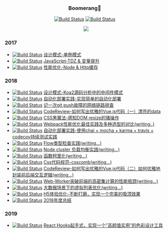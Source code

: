 <h3 align="center">Boomerang🍁</h3>

<p align="center">
   <a href=""><img id="like" src="https://img.shields.io/badge/掘金-755喜欢-blue.svg" alt="Build Status"></a>
   <a href=""><img id="read" src="https://img.shields.io/badge/掘金-1.93k阅读-blue.svg" alt="Build Status"></a>
  </p>
 <p align="center">
   <a href=""><img id="pic" src="https://user-images.githubusercontent.com/25033420/40115981-cfdc725e-5944-11e8-967e-512b6ac2f92a.png"></a>
 </p>
  
### 2017
  
 - <a href=""><img id="read" src="https://img.shields.io/badge/设计模式-blue.svg" alt="Build Status"></a> [设计模式-单例模式](https://juejin.im/post/5920fe8844d904006cc24e1f)
 - <a href=""><img id="read" src="https://img.shields.io/badge/问题排查-red.svg" alt="Build Status"></a> [JavaScript-TDZ & 变量提升](https://github.com/renjie1996/Doger-FrontEnd-Blog/issues/1)
 - <a href=""><img id="read" src="https://img.shields.io/badge/性能优化-green.svg" alt="Build Status"></a> [性能优化-Node & Http缓存](https://github.com/renjie1996/Doger-FrontEnd-Blog/issues/2)

### 2018
 - <a href=""><img id="read" src="https://img.shields.io/badge/设计模式-blue.svg" alt="Build Status"></a> [设计模式-Koa2源码分析中的中间件模式](https://github.com/renjie1996/Doger-FrontEnd-Blog/issues/6)
 - <a href=""><img id="read" src="https://img.shields.io/badge/最佳实践-yellow.svg" alt="Build Status"></a> [自动化部署实践-实现简单的自动化部署](https://github.com/renjie1996/node-acfun-spider)
 - <a href=""><img id="read" src="https://img.shields.io/badge/问题排查-red.svg" alt="Build Status"></a> [记一次git push故障的网络链路排查](https://github.com/renjie1996/Doger-FrontEnd-Blog/issues/10)
 - <a href=""><img id="read" src="https://img.shields.io/badge/代码质量-pink.svg" alt="Build Status"></a> [CodeReview-如何写出优雅的Vue.js代码（一）漂亮的data](https://github.com/renjie1996/Doger-FrontEnd-Blog/issues/11)
 - <a href=""><img id="read" src="https://img.shields.io/badge/黑魔法-black.svg" alt="Build Status"></a>  [CSS黑魔法-感知DOM resize的骚操作](https://github.com/renjie1996/Doger-FrontEnd-Blog/issues/12)
 - <a href=""><img id="read" src="https://img.shields.io/badge/性能优化-green.svg" alt="Build Status"></a> [Webpack性能优化最佳实践及多种选型的对比(writing..)](https://github.com/renjie1996/Doger-FrontEnd-Blog/issues/13)
 - <a href=""><img id="read" src="https://img.shields.io/badge/最佳实践-yellow.svg" alt="Build Status"></a> [自动化部署实践-使用chai + mocha + karma + travis + codecov持续测试实践](https://github.com/renjie1996/Doger-FrontEnd-Blog/issues/14)
  - <a href=""><img id="read" src="https://img.shields.io/badge/代码质量-pink.svg" alt="Build Status"></a> [Flow类型检查实践(writing...)](https://github.com/renjie1996/Doger-FrontEnd-Blog/issues/15)
  - <a href=""><img id="read" src="https://img.shields.io/badge/最佳实践-yellow.svg" alt="Build Status"></a> [Node cluster 负载均衡实践(writing...)](https://github.com/renjie1996/Doger-FrontEnd-Blog/issues/16)
  - <a href=""><img id="read" src="https://img.shields.io/badge/语言特性-orange.svg" alt="Build Status"></a> [函数柯里化(writing...)](https://github.com/renjie1996/Doger-FrontEnd-Blog/issues/16)
  - <a href=""><img id="read" src="https://img.shields.io/badge/代码质量-pink.svg" alt="Build Status"></a> [Css代码规范-csscomb(writing...)](https://github.com/renjie1996/Doger-FrontEnd-Blog/issues/15)
   - <a href=""><img id="read" src="https://img.shields.io/badge/代码质量-pink.svg" alt="Build Status"></a> [CodeReview-如何写出优雅的Vue.js代码（二）如何优雅地封装前后端交互逻辑(writing...)](https://github.com/renjie1996/Doger-FrontEnd-Blog/issues/11)
   - <a href=""><img id="read" src="https://img.shields.io/badge/性能优化-green.svg" alt="Build Status"></a> [Web-Worker突破前端的高密集计算的性能瓶颈(writing...)](https://github.com/renjie1996/Doger-FrontEnd-Blog/issues/13)
   - <a href=""><img id="read" src="https://img.shields.io/badge/性能优化-green.svg" alt="Build Status"></a> [大数据场景下的虚拟列表优化(writing...)](https://github.com/renjie1996/Doger-FrontEnd-Blog/issues/13)
   - <a href=""><img id="read" src="https://img.shields.io/badge/体验优化-purple.svg" alt="Build Status"></a> [H5体验优化-不断打磨，实现一个完美的吸顶效果](https://github.com/renjie1996/Doger-FrontEnd-Blog/issues/13)
   - <a href=""><img id="read" src="https://img.shields.io/badge/个人-gray.svg" alt="Build Status"></a> [2018年度总结](https://github.com/renjie1996/Maple-FrontEnd-Blog/issues/16)
   
### 2019
- <a href=""><img id="read" src="https://img.shields.io/badge/最佳实践-yellow.svg" alt="Build Status"></a> [React Hooks起手式，实现一个”高颜值实用”的色彩设计工具](https://github.com/renjie1996/Maple-FrontEnd-Blog/issues/17)
